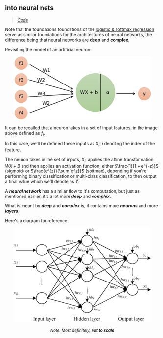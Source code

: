## into neural nets

> *[Code](nn.py)*

Note that the foundations foundations of the [logistic & softmax regression](../01-logistic-&-softmax-regression/README.md) serve as similar foundations for the architectures of neural networks, the difference being that neural networks are **deep** and **complex**.

Revisiting the model of an artificial neuron:

<div align = 'center'>
<img src = '../util_images/neuron2.png' width = 450></img>
</div>

It can be recalled that a neuron takes in a set of input features, in the image above defined as $f_i$. 

In this case, we'll be defined these inputs as $X_i$, $i$ denoting the index of the feature.

The neuron takes in the set of inputs, $X_i$, applies the affine transformation $WX + B$ and then applies an activation function, either $\frac{1}{1 + e^{-z}}$ (sigmoid) or $\frac{e^{z}}{\sum{e^z}}$ (softmax), depending if you're performing binary classification or multi-class classification, to then output a final value which we'll denote as $\hat{Y}$.

A ***neural network*** has a similar flow to it's computation, but just as mentioned earlier, it's a lot more ***deep*** and ***complex***.

What is meant by ***deep*** and ***complex*** is, it contains more ***neurons*** and more ***layers***.

Here's a diagram for reference:

<div align = 'center'>
<img align = 'center' src = '../util_images/nn.png' width = 450></img><br><br>
<em style = 'font-size:13px'>Note: Most definitely, <b>not to scale</b></em>
</div>